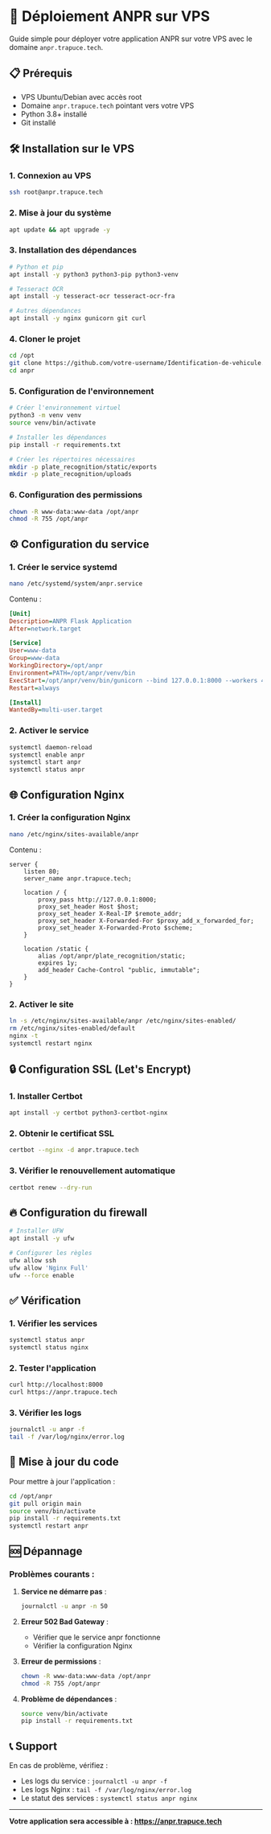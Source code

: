 # 🚀 Déploiement ANPR sur VPS

Guide simple pour déployer votre application ANPR sur votre VPS avec le domaine `anpr.trapuce.tech`.

## 📋 Prérequis

- VPS Ubuntu/Debian avec accès root
- Domaine `anpr.trapuce.tech` pointant vers votre VPS
- Python 3.8+ installé
- Git installé

## 🛠️ Installation sur le VPS

### 1. Connexion au VPS
```bash
ssh root@anpr.trapuce.tech
```

### 2. Mise à jour du système
```bash
apt update && apt upgrade -y
```

### 3. Installation des dépendances
```bash
# Python et pip
apt install -y python3 python3-pip python3-venv

# Tesseract OCR
apt install -y tesseract-ocr tesseract-ocr-fra

# Autres dépendances
apt install -y nginx gunicorn git curl
```

### 4. Cloner le projet
```bash
cd /opt
git clone https://github.com/votre-username/Identification-de-vehicule.git anpr
cd anpr
```

### 5. Configuration de l'environnement
```bash
# Créer l'environnement virtuel
python3 -m venv venv
source venv/bin/activate

# Installer les dépendances
pip install -r requirements.txt

# Créer les répertoires nécessaires
mkdir -p plate_recognition/static/exports
mkdir -p plate_recognition/uploads
```

### 6. Configuration des permissions
```bash
chown -R www-data:www-data /opt/anpr
chmod -R 755 /opt/anpr
```

## ⚙️ Configuration du service

### 1. Créer le service systemd
```bash
nano /etc/systemd/system/anpr.service
```

Contenu :
```ini
[Unit]
Description=ANPR Flask Application
After=network.target

[Service]
User=www-data
Group=www-data
WorkingDirectory=/opt/anpr
Environment=PATH=/opt/anpr/venv/bin
ExecStart=/opt/anpr/venv/bin/gunicorn --bind 127.0.0.1:8000 --workers 4 --timeout 120 --access-logfile - --error-logfile - plate_recognition.app:app
Restart=always

[Install]
WantedBy=multi-user.target
```

### 2. Activer le service
```bash
systemctl daemon-reload
systemctl enable anpr
systemctl start anpr
systemctl status anpr
```

## 🌐 Configuration Nginx

### 1. Créer la configuration Nginx
```bash
nano /etc/nginx/sites-available/anpr
```

Contenu :
```nginx
server {
    listen 80;
    server_name anpr.trapuce.tech;

    location / {
        proxy_pass http://127.0.0.1:8000;
        proxy_set_header Host $host;
        proxy_set_header X-Real-IP $remote_addr;
        proxy_set_header X-Forwarded-For $proxy_add_x_forwarded_for;
        proxy_set_header X-Forwarded-Proto $scheme;
    }

    location /static {
        alias /opt/anpr/plate_recognition/static;
        expires 1y;
        add_header Cache-Control "public, immutable";
    }
}
```

### 2. Activer le site
```bash
ln -s /etc/nginx/sites-available/anpr /etc/nginx/sites-enabled/
rm /etc/nginx/sites-enabled/default
nginx -t
systemctl restart nginx
```

## 🔒 Configuration SSL (Let's Encrypt)

### 1. Installer Certbot
```bash
apt install -y certbot python3-certbot-nginx
```

### 2. Obtenir le certificat SSL
```bash
certbot --nginx -d anpr.trapuce.tech
```

### 3. Vérifier le renouvellement automatique
```bash
certbot renew --dry-run
```

## 🔥 Configuration du firewall

```bash
# Installer UFW
apt install -y ufw

# Configurer les règles
ufw allow ssh
ufw allow 'Nginx Full'
ufw --force enable
```

## ✅ Vérification

### 1. Vérifier les services
```bash
systemctl status anpr
systemctl status nginx
```

### 2. Tester l'application
```bash
curl http://localhost:8000
curl https://anpr.trapuce.tech
```

### 3. Vérifier les logs
```bash
journalctl -u anpr -f
tail -f /var/log/nginx/error.log
```

## 🔄 Mise à jour du code

Pour mettre à jour l'application :

```bash
cd /opt/anpr
git pull origin main
source venv/bin/activate
pip install -r requirements.txt
systemctl restart anpr
```

## 🆘 Dépannage

### Problèmes courants :

1. **Service ne démarre pas** :
   ```bash
   journalctl -u anpr -n 50
   ```

2. **Erreur 502 Bad Gateway** :
   - Vérifier que le service anpr fonctionne
   - Vérifier la configuration Nginx

3. **Erreur de permissions** :
   ```bash
   chown -R www-data:www-data /opt/anpr
   chmod -R 755 /opt/anpr
   ```

4. **Problème de dépendances** :
   ```bash
   source venv/bin/activate
   pip install -r requirements.txt
   ```

## 📞 Support

En cas de problème, vérifiez :
- Les logs du service : `journalctl -u anpr -f`
- Les logs Nginx : `tail -f /var/log/nginx/error.log`
- Le statut des services : `systemctl status anpr nginx`

---

**Votre application sera accessible à : https://anpr.trapuce.tech**
